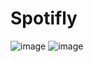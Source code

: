 # Spotifly
![image](https://github.com/user-attachments/assets/2bfb0d24-822c-4166-8367-7d944ed99bcd)
![image](https://github.com/user-attachments/assets/17ee7f2b-98bb-4072-82c5-137a79394809)

